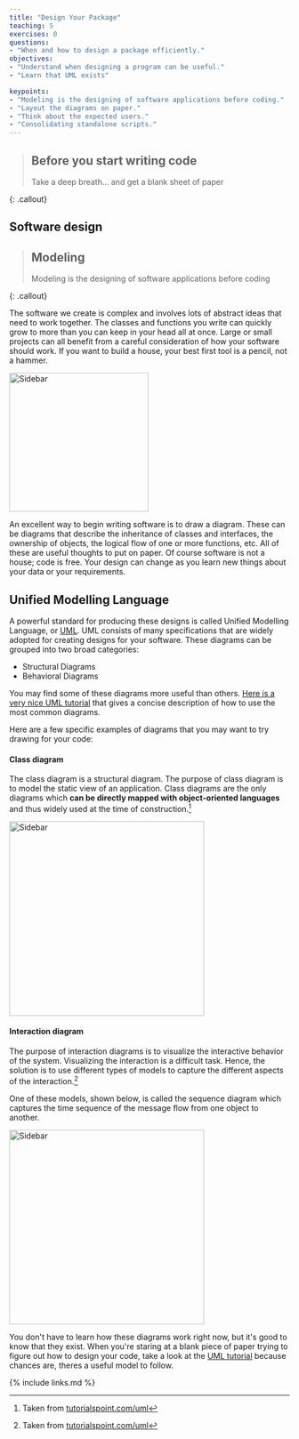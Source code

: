 ```yaml
---
title: "Design Your Package"
teaching: 5
exercises: 0
questions:
- "When and how to design a package efficiently."
objectives:
- "Understand when designing a program can be useful."
- "Learn that UML exists"

keypoints:
- "Modeling is the designing of software applications before coding."
- "Layout the diagrams on paper."
- "Think about the expected users."
- "Consolidating standalone scripts."
---
```


> ## Before you start writing code
>
> Take a deep breath... and get a blank sheet of paper
>
{: .callout}


## Software design
> ## Modeling
>
> Modeling is the designing of software applications before coding
>
{: .callout}

The software we create is complex and involves lots of abstract ideas that need to work together. The classes and functions you write can quickly grow to more than you can keep in your head all at once. Large or small projects can all benefit from a careful consideration of how your software should work. If you want to build a house, your best first tool is a pencil, not a hammer.

<img src="{{ page.root }}/fig/software_paradigm.png" alt="Sidebar" width="250px" style="float:center" />

An excellent way to begin writing software is to draw a diagram. These can be diagrams that describe the inheritance of classes and interfaces, the ownership of objects, the logical flow of one or more functions, etc. All of these are useful thoughts to put on paper. Of course software is not a house; code is free. Your design can change as you learn new things about your data or your requirements.



## Unified Modelling Language

A powerful standard for producing these designs is called Unified Modelling Language, or [UML](https://www.uml.org/what-is-uml.htm). UML consists of many specifications that are widely adopted for creating designs for your software. These diagrams can be grouped into two broad categories:
* Structural Diagrams
* Behavioral Diagrams

You may find some of these diagrams more useful than others. [Here is a very nice UML tutorial](https://www.tutorialspoint.com/uml/) that gives a concise description of how to use the most common diagrams.

Here are a few specific examples of diagrams that you may want to try drawing for your code:

#### Class diagram 

The class diagram is a structural diagram. The purpose of class diagram is to model the static view of an application. Class diagrams are the only diagrams which __can be directly mapped with object-oriented languages__ and thus widely used at the time of construction.[^1]

<img src="{{ page.root }}/fig/uml_class_diagram.jpg" alt="Sidebar" height="350px" style="float:center" />


#### Interaction diagram 

The purpose of interaction diagrams is to visualize the interactive behavior of the system. Visualizing the interaction is a difficult task. Hence, the solution is to use different types of models to capture the different aspects of the interaction.[^1]

One of these models, shown below, is called the sequence diagram which captures the time sequence of the message flow from one object to another.

<img src="{{ page.root }}/fig/uml_sequence_diagram.jpg" alt="Sidebar" height="350px" style="float:center" />

<br>

You don't have to learn how these diagrams work right now, but it's good to know that they exist. When you're staring at a blank piece of paper trying to figure out how to design your code, take a look at the [UML tutorial](https://www.tutorialspoint.com/uml/) because chances are, theres a useful model to follow.

[^1]: Taken from [tutorialspoint.com/uml](https://www.tutorialspoint.com/uml/)

{% include links.md %}

